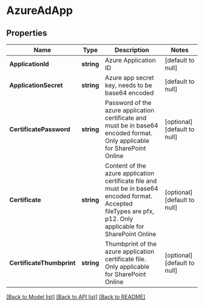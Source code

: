 # AzureAdApp

## Properties
Name | Type | Description | Notes
------------ | ------------- | ------------- | -------------
**ApplicationId** | **string** | Azure Application ID | [default to null]
**ApplicationSecret** | **string** | Azure app secret key, needs to be base64 encoded | [default to null]
**CertificatePassword** | **string** | Password of the azure application certificate and must be in base64 encoded format. Only applicable for SharePoint Online | [optional] [default to null]
**Certificate** | **string** | Content of the azure application certificate file and must be in base64 encoded format. Accepted fileTypes are pfx, p12. Only applicable for SharePoint Online | [optional] [default to null]
**CertificateThumbprint** | **string** | Thumbprint of the azure application certificate file. Only applicable for SharePoint Online | [optional] [default to null]

[[Back to Model list]](../README.md#documentation-for-models) [[Back to API list]](../README.md#documentation-for-api-endpoints) [[Back to README]](../README.md)

